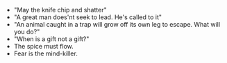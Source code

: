 * "May the knife chip  and shatter"
* "A great man does'nt seek to lead. He's called to it"
* "An animal caught in a trap will grow off its own leg to escape. What will you do?"
* "When is a gift not a gift?"
* The spice must flow.
* Fear is the mind-killer.
